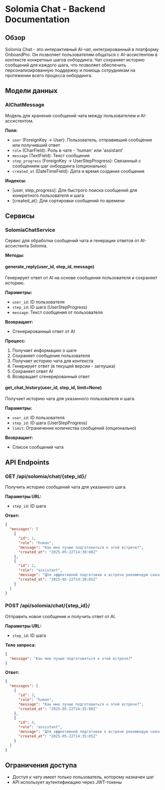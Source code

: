 # Solomia Chat - Backend Documentation

## Обзор

Solomia Chat - это интерактивный AI-чат, интегрированный в платформу OnboardPro. Он позволяет пользователям общаться с AI-ассистентом в контексте конкретных шагов онбординга. Чат сохраняет историю сообщений для каждого шага, что позволяет обеспечить персонализированную поддержку и помощь сотрудникам на протяжении всего процесса онбординга.

## Модели данных

### AIChatMessage

Модель для хранения сообщений чата между пользователем и AI-ассистентом.

**Поля:**

- `user` (ForeignKey → User): Пользователь, отправивший сообщение или получивший ответ
- `role` (CharField): Роль в чате - 'human' или 'assistant'
- `message` (TextField): Текст сообщения
- `step_progress` (ForeignKey → UserStepProgress): Связанный с сообщением шаг онбординга (опционально)
- `created_at` (DateTimeField): Дата и время создания сообщения

**Индексы:**

- [user, step_progress]: Для быстрого поиска сообщений для конкретного пользователя и шага
- [created_at]: Для сортировки сообщений по времени

## Сервисы

### SolomiaChatService

Сервис для обработки сообщений чата и генерации ответов от AI-ассистента Solomia.

**Методы:**

#### generate_reply(user_id, step_id, message)

Генерирует ответ от AI на основе сообщения пользователя и сохраняет историю.

**Параметры:**

- `user_id`: ID пользователя
- `step_id`: ID шага (UserStepProgress)
- `message`: Текст сообщения от пользователя

**Возвращает:**

- Сгенерированный ответ от AI

**Процесс:**

1. Получает информацию о шаге
2. Сохраняет сообщение пользователя
3. Получает историю чата для контекста
4. Генерирует ответ (в текущей версии - заглушка)
5. Сохраняет ответ AI
6. Возвращает сгенерированный ответ

#### get_chat_history(user_id, step_id, limit=None)

Получает историю чата для указанного пользователя и шага.

**Параметры:**

- `user_id`: ID пользователя
- `step_id`: ID шага (UserStepProgress)
- `limit`: Ограничение количества сообщений (опционально)

**Возвращает:**

- Список сообщений чата

## API Endpoints

### GET /api/solomia/chat/{step_id}/

Получить историю сообщений чата для указанного шага.

**Параметры URL:**

- `step_id`: ID шага

**Ответ:**

```json
{
  "messages": [
    {
      "id": 1,
      "role": "human",
      "message": "Как мне лучше подготовиться к этой встрече?",
      "created_at": "2025-05-22T14:30:00Z"
    },
    {
      "id": 2,
      "role": "assistant",
      "message": "Для эффективной подготовки к встрече рекомендую сначала изучить...",
      "created_at": "2025-05-22T14:30:05Z"
    }
  ]
}
```

### POST /api/solomia/chat/{step_id}/

Отправить новое сообщение и получить ответ от AI.

**Параметры URL:**

- `step_id`: ID шага

**Тело запроса:**

```json
{
  "message": "Как мне лучше подготовиться к этой встрече?"
}
```

**Ответ:**

```json
{
  "messages": [
    {
      "id": 3,
      "role": "human",
      "message": "Как мне лучше подготовиться к этой встрече?",
      "created_at": "2025-05-22T14:35:00Z"
    },
    {
      "id": 4,
      "role": "assistant",
      "message": "Для эффективной подготовки к встрече рекомендую сначала изучить...",
      "created_at": "2025-05-22T14:35:05Z"
    }
  ]
}
```

## Ограничения доступа

- Доступ к чату имеет только пользователь, которому назначен шаг
- API использует аутентификацию через JWT-токены
